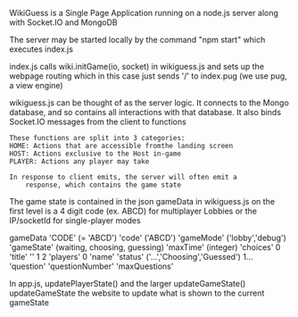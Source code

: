 WikiGuess is a Single Page Application running on a node.js server along with Socket.IO and MongoDB

The server may be started locally by the command "npm start" which
    executes index.js

index.js calls wiki.initGame(io, socket) in wikiguess.js and sets up the webpage routing
    which in this case just sends '/' to index.pug (we use pug, a view engine)

wikiguess.js can be thought of as the server logic. It connects to the Mongo database, 
    and so contains all interactions with that database. It also binds Socket.IO
    messages from the client to functions

    These functions are split into 3 categories: 
    HOME: Actions that are accessible fromthe landing screen
    HOST: Actions exclusive to the Host in-game
    PLAYER: Actions any player may take

    In response to client emits, the server will often emit a 
        response, which contains the game state 

The game state is contained in the json gameData in wikiguess.js
    on the first level is a 4 digit code (ex. ABCD) for multiplayer Lobbies
    or the IP/socketId for single-player modes

gameData
    'CODE' (= 'ABCD')
        'code' ('ABCD')
        'gameMode' ('lobby','debug')
        'gameState' (waiting, choosing, guessing)
        'maxTime' (integer)
        'choices'
            0
                'title'
                ''
            1
            2
        'players'
            0
                'name'
                'status' ('...','Choosing','Guessed')
            1...
        'question'
        'questionNumber'
        'maxQuestions'

In app.js, updatePlayerState() and the larger updateGameState() updateGameState
    the website to update what is shown to the current gameState